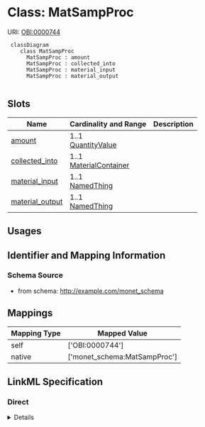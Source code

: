 # Class: MatSampProc




URI: [OBI:0000744](http://purl.obolibrary.org/obo/OBI_0000744)




```mermaid
 classDiagram
    class MatSampProc
      MatSampProc : amount
      MatSampProc : collected_into
      MatSampProc : material_input
      MatSampProc : material_output
      
```




<!-- no inheritance hierarchy -->


## Slots

| Name | Cardinality and Range  | Description  |
| ---  | ---  | --- |
| [amount](amount.md) | 1..1 <br/> [QuantityValue](QuantityValue.md)  |   |
| [collected_into](collected_into.md) | 1..1 <br/> [MaterialContainer](MaterialContainer.md)  |   |
| [material_input](material_input.md) | 1..1 <br/> [NamedThing](NamedThing.md)  |   |
| [material_output](material_output.md) | 1..1 <br/> [NamedThing](NamedThing.md)  |   |


## Usages



## Identifier and Mapping Information







### Schema Source


* from schema: http://example.com/monet_schema







## Mappings

| Mapping Type | Mapped Value |
| ---  | ---  |
| self | ['OBI:0000744'] |
| native | ['monet_schema:MatSampProc'] |


## LinkML Specification

<!-- TODO: investigate https://stackoverflow.com/questions/37606292/how-to-create-tabbed-code-blocks-in-mkdocs-or-sphinx -->

### Direct

<details>
```yaml
name: MatSampProc
title: Material sampling process
from_schema: http://example.com/monet_schema
aliases:
- weighing-activity
rank: 1000
slots:
- amount
- collected_into
- material_input
- material_output
class_uri: OBI:0000744

```
</details>

### Induced

<details>
```yaml
name: MatSampProc
title: Material sampling process
from_schema: http://example.com/monet_schema
aliases:
- weighing-activity
rank: 1000
attributes:
  amount:
    name: amount
    title: amount
    from_schema: http://example.com/monet_schema
    rank: 1000
    alias: amount
    owner: MatSampProc
    domain_of:
    - MatSampProc
    range: QuantityValue
    required: true
    inlined: true
    inlined_as_list: true
  collected_into:
    name: collected_into
    title: collected into
    from_schema: http://example.com/monet_schema
    rank: 1000
    alias: collected_into
    owner: MatSampProc
    domain_of:
    - MatSampProc
    range: MaterialContainer
    required: true
    inlined: true
    inlined_as_list: true
  material_input:
    name: material_input
    examples:
    - value: soil:1
    from_schema: http://example.com/monet_schema
    aliases:
    - weighing-activity.source_material
    rank: 1000
    alias: material_input
    owner: MatSampProc
    domain_of:
    - MatSampProc
    range: NamedThing
    required: true
    inlined: true
    inlined_as_list: true
  material_output:
    name: material_output
    examples:
    - value: somextract:6
    from_schema: http://example.com/monet_schema
    aliases:
    - weighing-activity.id
    rank: 1000
    alias: material_output
    owner: MatSampProc
    domain_of:
    - MatSampProc
    range: NamedThing
    required: true
    inlined: true
    inlined_as_list: true
class_uri: OBI:0000744

```
</details>